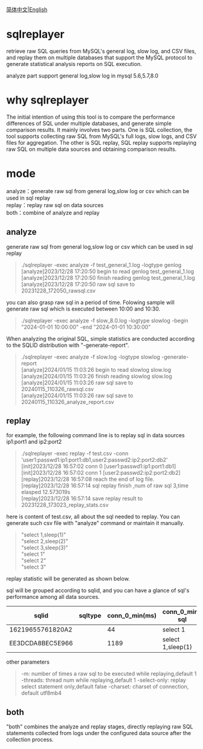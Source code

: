 
[简体中文](./README.md)|[English](./README_EN.md)


# sqlreplayer
retrieve raw SQL queries from MySQL's general log, slow log, and CSV files, and replay them on multiple databases that support the MySQL protocol to generate statistical analysis reports on SQL execution.

analyze part support general log,slow log in mysql 5.6,5.7,8.0 

# why sqlreplayer

The initial intention of using this tool is to compare the performance differences of SQL under multiple databases, and generate simple comparison results. 
It mainly involves two parts. One is SQL collection, the tool supports collecting raw SQL from MySQL's full logs, slow logs, and CSV files for aggregation. The other is SQL replay, SQL replay supports replaying raw SQL on multiple data sources and obtaining comparison results.


# mode

analyze：generate raw sql from general log,slow log or csv which can be used in sql replay  
replay：replay raw sql on data sources  
both：combine of analyze and replay  


## analyze 

generate raw sql from general log,slow log or csv which can be used in sql replay

> ./sqlreplayer -exec analyze -f test_general_1.log -logtype genlog  
[analyze]2023/12/28 17:20:50 begin to read genlog test_general_1.log  
[analyze]2023/12/28 17:20:50 finish reading genlog test_general_1.log  
[analyze]2023/12/28 17:20:50 raw sql save to 20231228_172050_rawsql.csv  

you can also grasp raw sql in a period of time. Folowing sample will generate raw sql which is executed between 10:00 and 10:30.

>./sqlreplayer -exec analyze -f slow_8.0.log -logtype slowlog -begin "2024-01-01 10:00:00" -end "2024-01-01 10:30:00" 

When analyzing the original SQL, simple statistics are conducted according to the SQLID distribution with "-generate-report".

>./sqlreplayer -exec analyze -f slow.log -logtype slowlog -generate-report  
[analyze]2024/01/15 11:03:26 begin to read slowlog slow.log  
[analyze]2024/01/15 11:03:26 finish reading slowlog slow.log  
[analyze]2024/01/15 11:03:26 raw sql save to 20240115_110326_rawsql.csv  
[analyze]2024/01/15 11:03:26 raw sql save to 20240115_110326_analyze_report.csv  


## replay 

for example, the following command line is to replay sql in data sources ip1:port1 and ip2:port2

>./sqlreplayer -exec replay -f test.csv -conn  'user1:passwd1:ip1:port1:db1,user2:passwd2:ip2:port2:db2'  
[init]2023/12/28 16:57:02 conn 0 [user1:passwd1:ip1:port1:db1]  
[init]2023/12/28 16:57:02 conn 1 [user2:passwd2:ip2:port2:db2]  
[replay]2023/12/28 16:57:08 reach the end of log file.  
[replay]2023/12/28 16:57:14 sql replay finish ,num of raw sql 3,time elasped 12.573019s  
[replay]2023/12/28 16:57:14 save replay result to 20231228_173023_replay_stats.csv

here is content of test.csv, all about the sql needed to replay. You can generate such csv file with "analyze" command or maintain it manually.
>"select 1,sleep(1)"  
"select 2,sleep(2)"  
"select 3,sleep(3)"  
"select 1"  
"select 2"  
"select 3"  



replay statistic will be generated as shown below.

sql will be grouped according to sqlid, and you can have a glance of sql's performance among all data sources.


| sqlid            | sqltype | conn_0_min(ms) | conn_0_min-sql | conn_0_p99(ms) | conn_0_p99-sql | conn_0_max(ms) | conn_0_max-sql | conn_0_avg(ms) | conn_0_execution | conn_1_min(ms) | conn_1_min-sql | conn_1_p99(ms) | conn_1_p99-sql | conn_1_max(ms) | conn_1_max-sql | conn_1_avg(ms) | conn_1_execution |
|------------------|---------|----------------|----------------|----------------|----------------|----------------|----------------|----------------|------------------|----------------|----------------|----------------|----------------|----------------|----------------|----------------|------------------|
| 16219655761820A2 |         | 44             | select 1       | 44             | select 2       | 45             | select 3       | 44.33          | 3                | 44             | select 2       | 44             | select 3       | 45             | select 1       | 44.33          | 3                |
| EE3DCDA8BEC5E966 |         | 1189           | select 1,sleep(1) | 2046           | select 2,sleep(2) | 3047           | select 3,sleep(3) | 2094.00        | 3                | 1186           | select 1,sleep(1) | 2046           | select 2,sleep(2) | 3048           | select 3,sleep(3) | 2093.33        | 3                |


other parameters

>-m: number of times a raw sql to be executed while replaying,default 1  
-threads: thread num while replaying,default 1
-select-only: replay select statement only,default false
-charset: charset of connection, default utf8mb4

## both

"both" combines the analyze and replay stages, directly replaying raw SQL statements collected from logs under the configured data source after the collection process.